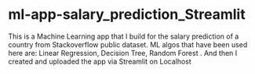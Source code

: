 # ml-app-salary_prediction_Streamlit
This is a Machine Learning app that I build for the salary prediction of a country from Stackoverflow public dataset. ML algos that have been used here are: Linear Regression, Decision Tree,  Random Forest . And then I created and  uploaded the app via Streamlit on Localhost
